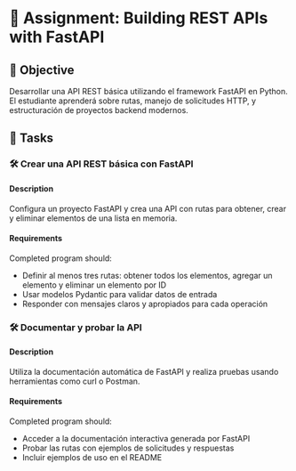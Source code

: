 # 📘 Assignment: Building REST APIs with FastAPI

## 🎯 Objective

Desarrollar una API REST básica utilizando el framework FastAPI en Python. El estudiante aprenderá sobre rutas, manejo de solicitudes HTTP, y estructuración de proyectos backend modernos.

## 📝 Tasks

### 🛠️ Crear una API REST básica con FastAPI

#### Description
Configura un proyecto FastAPI y crea una API con rutas para obtener, crear y eliminar elementos de una lista en memoria.

#### Requirements
Completed program should:

- Definir al menos tres rutas: obtener todos los elementos, agregar un elemento y eliminar un elemento por ID
- Usar modelos Pydantic para validar datos de entrada
- Responder con mensajes claros y apropiados para cada operación

### 🛠️ Documentar y probar la API

#### Description
Utiliza la documentación automática de FastAPI y realiza pruebas usando herramientas como curl o Postman.

#### Requirements
Completed program should:

- Acceder a la documentación interactiva generada por FastAPI
- Probar las rutas con ejemplos de solicitudes y respuestas
- Incluir ejemplos de uso en el README

